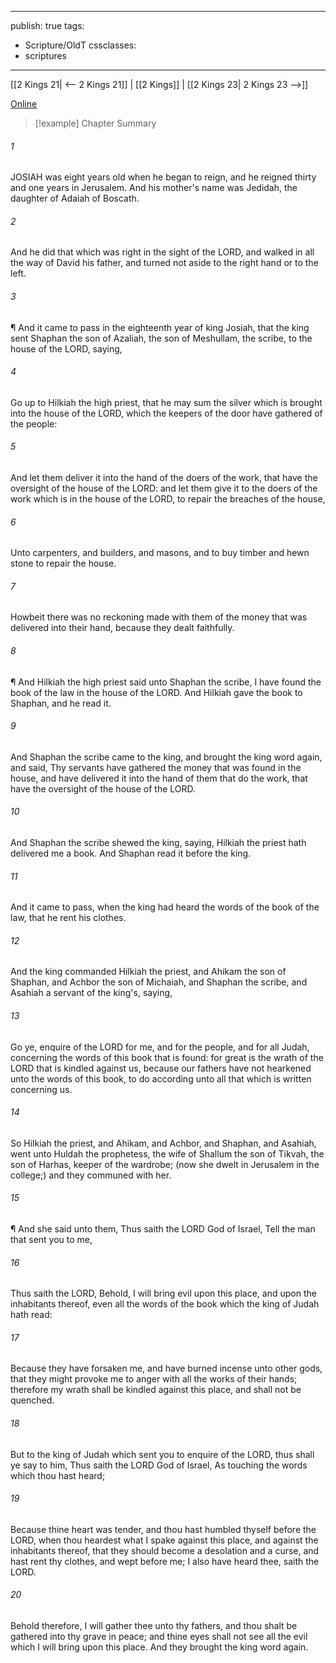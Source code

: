 

---
publish: true
tags:
  - Scripture/OldT
cssclasses:
  - scriptures
---
[[2 Kings 21| <-- 2 Kings 21]] | [[2 Kings]] | [[2 Kings 23| 2 Kings 23 -->]]

[Online](https://churchofjesuschrist.org/study/scriptures/ot/2-kgs/22?lang=eng)

>[!example] Chapter Summary
>
###### 1
JOSIAH was eight years old when he began to reign, and he reigned thirty and one years in Jerusalem.  And his mother's name was Jedidah, the daughter of Adaiah of Boscath.
###### 2
And he did that which was right in the sight of the LORD, and walked in all the way of David his father, and turned not aside to the right hand or to the left.
###### 3
¶ And it came to pass in the eighteenth year of king Josiah, that the king sent Shaphan the son of Azaliah, the son of Meshullam, the scribe, to the house of the LORD, saying,
###### 4
Go up to Hilkiah the high priest, that he may sum the silver which is brought into the house of the LORD, which the keepers of the door have gathered of the people:
###### 5
And let them deliver it into the hand of the doers of the work, that have the oversight of the house of the LORD: and let them give it to the doers of the work which is in the house of the LORD, to repair the breaches of the house,
###### 6
Unto carpenters, and builders, and masons, and to buy timber and hewn stone to repair the house.
###### 7
Howbeit there was no reckoning made with them of the money that was delivered into their hand, because they dealt faithfully.
###### 8
¶ And Hilkiah the high priest said unto Shaphan the scribe, I have found the book of the law in the house of the LORD.  And Hilkiah gave the book to Shaphan, and he read it.
###### 9
And Shaphan the scribe came to the king, and brought the king word again, and said, Thy servants have gathered the money that was found in the house, and have delivered it into the hand of them that do the work, that have the oversight of the house of the LORD.
###### 10
And Shaphan the scribe shewed the king, saying, Hilkiah the priest hath delivered me a book.  And Shaphan read it before the king.
###### 11
And it came to pass, when the king had heard the words of the book of the law, that he rent his clothes.
###### 12
And the king commanded Hilkiah the priest, and Ahikam the son of Shaphan, and Achbor the son of Michaiah, and Shaphan the scribe, and Asahiah a servant of the king's, saying,
###### 13
Go ye, enquire of the LORD for me, and for the people, and for all Judah, concerning the words of this book that is found: for great is the wrath of the LORD that is kindled against us, because our fathers have not hearkened unto the words of this book, to do according unto all that which is written concerning us.
###### 14
So Hilkiah the priest, and Ahikam, and Achbor, and Shaphan, and Asahiah, went unto Huldah the prophetess, the wife of Shallum the son of Tikvah, the son of Harhas, keeper of the wardrobe; (now she dwelt in Jerusalem in the college;) and they communed with her.
###### 15
¶ And she said unto them, Thus saith the LORD God of Israel, Tell the man that sent you to me,
###### 16
Thus saith the LORD, Behold, I will bring evil upon this place, and upon the inhabitants thereof, even all the words of the book which the king of Judah hath read:
###### 17
Because they have forsaken me, and have burned incense unto other gods, that they might provoke me to anger with all the works of their hands; therefore my wrath shall be kindled against this place, and shall not be quenched.
###### 18
But to the king of Judah which sent you to enquire of the LORD, thus shall ye say to him, Thus saith the LORD God of Israel, As touching the words which thou hast heard;
###### 19
Because thine heart was tender, and thou hast humbled thyself before the LORD, when thou heardest what I spake against this place, and against the inhabitants thereof, that they should become a desolation and a curse, and hast rent thy clothes, and wept before me; I also have heard thee, saith the LORD.
###### 20
Behold therefore, I will gather thee unto thy fathers, and thou shalt be gathered into thy grave in peace; and thine eyes shall not see all the evil which I will bring upon this place.  And they brought the king word again.



